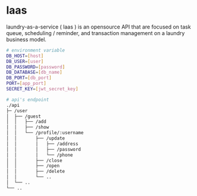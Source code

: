 # laas
laundry-as-a-service ( laas ) is an opensource API that are focused on task queue, scheduling / reminder, and transaction management on a laundry business model.

``` bash
# environment variable
DB_HOST=[host]
DB_USER=[user]
DB_PASSWORD=[password]
DB_DATABASE=[db_name]
DB_PORT=[db_port]
PORT=[app_port]
SECRET_KEY=[jwt_secret_key]
```

``` bash
# api's endpoint
./api
├─ /user
│  ├── /guest
│  │   ├── /add
│  │   ├── /show
│  │   └── /profile/:username
│  │       ├── /update
│  │       │   ├── /address
│  │       │   ├── /password
│  │       │   └── /phone
│  │       ├── /close
│  │       ├── /open
│  │       ├── /delete
│  │       └── ..
│  └── ..
└── ..
```